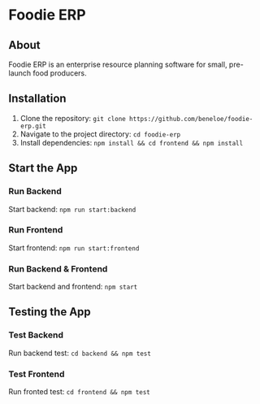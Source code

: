 # Foodie ERP

## About
Foodie ERP is an enterprise resource planning software for small, pre-launch food producers.

## Installation
1. Clone the repository: `git clone https://github.com/beneloe/foodie-erp.git`
2. Navigate to the project directory: `cd foodie-erp`
3. Install dependencies: `npm install && cd frontend && npm install`

## Start the App

### Run Backend

Start backend: `npm run start:backend`

### Run Frontend

Start frontend: `npm run start:frontend`

### Run Backend & Frontend

Start backend and frontend: `npm start`

## Testing the App

### Test Backend

Run backend test: `cd backend && npm test`

### Test Frontend

Run fronted test: `cd frontend && npm test`
